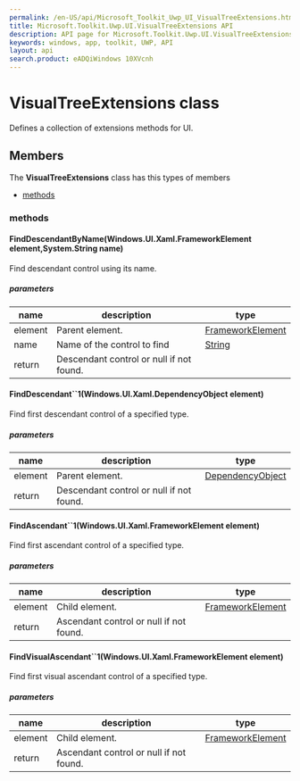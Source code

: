```yaml
---
permalink: /en-US/api/Microsoft_Toolkit_Uwp_UI_VisualTreeExtensions.htm
title: Microsoft.Toolkit.Uwp.UI.VisualTreeExtensions API 
description: API page for Microsoft.Toolkit.Uwp.UI.VisualTreeExtensions
keywords: windows, app, toolkit, UWP, API
layout: api
search.product: eADQiWindows 10XVcnh
---
```



# VisualTreeExtensions class

Defines a collection of extensions methods for UI.

## Members

The **VisualTreeExtensions** class has this types of members

* [methods](#methods)

### methods

#### FindDescendantByName(Windows.UI.Xaml.FrameworkElement element,System.String name)

Find descendant control using its name.

##### parameters



| name | description | type || --- | --- | --- || element | Parent element. | [FrameworkElement](https://msdn.microsoft.com/library/windows/apps/Windows.UI.Xaml.FrameworkElement) || name | Name of the control to find | [String](https://msdn.microsoft.com/library/windows/apps/System.String) || return |Descendant control or null if not found. |


#### FindDescendant``1(Windows.UI.Xaml.DependencyObject element)

Find first descendant control of a specified type.

##### parameters



| name | description | type || --- | --- | --- || element | Parent element. | [DependencyObject](https://msdn.microsoft.com/library/windows/apps/Windows.UI.Xaml.DependencyObject) || return |Descendant control or null if not found. |


#### FindAscendant``1(Windows.UI.Xaml.FrameworkElement element)

Find first ascendant control of a specified type.

##### parameters



| name | description | type || --- | --- | --- || element | Child element. | [FrameworkElement](https://msdn.microsoft.com/library/windows/apps/Windows.UI.Xaml.FrameworkElement) || return |Ascendant control or null if not found. |


#### FindVisualAscendant``1(Windows.UI.Xaml.FrameworkElement element)

Find first visual ascendant control of a specified type.

##### parameters



| name | description | type || --- | --- | --- || element | Child element. | [FrameworkElement](https://msdn.microsoft.com/library/windows/apps/Windows.UI.Xaml.FrameworkElement) || return |Ascendant control or null if not found. |

